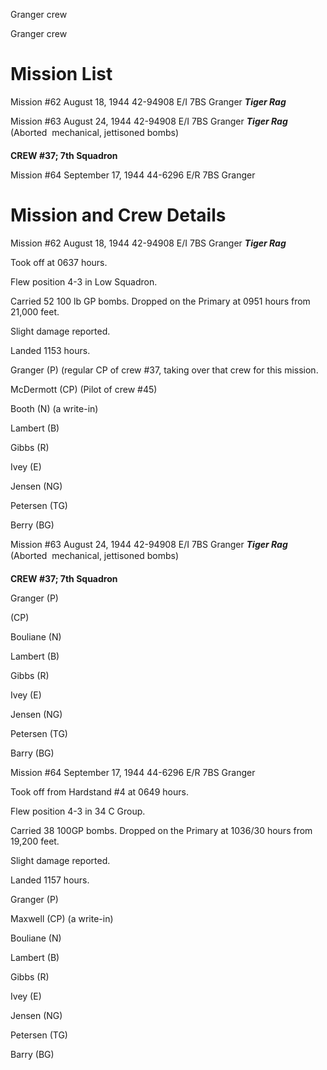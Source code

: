 





Granger crew






 




Granger crew

# Mission List

Mission #62 August 18, 1944 42-94908 E/I 7BS Granger ***Tiger
Rag***

Mission #63 August 24, 1944 42-94908 E/I 7BS Granger ***Tiger
Rag*** (Aborted  mechanical, jettisoned bombs)

**CREW #37; 7th Squadron**

Mission #64 September 17, 1944 44-6296 E/R 7BS Granger

# Mission and Crew Details

Mission #62 August 18, 1944 42-94908 E/I 7BS Granger ***Tiger
Rag***

Took off at 0637 hours.

Flew position 4-3 in Low Squadron.

Carried 52 100 lb GP bombs. Dropped on the Primary at 0951 hours
from 21,000 feet.

Slight damage reported.

Landed 1153 hours.

Granger (P) (regular CP of crew #37, taking over that crew
for this mission.

McDermott (CP) (Pilot of crew #45)

Booth (N) (a
write-in)

Lambert (B)

Gibbs (R)

Ivey (E)

Jensen (NG)

Petersen (TG)

Berry (BG)

Mission #63 August 24, 1944 42-94908 E/I 7BS Granger ***Tiger
Rag*** (Aborted  mechanical, jettisoned bombs)

**CREW #37; 7th Squadron**

Granger (P)

 (CP)

Bouliane (N)

Lambert (B)

Gibbs (R)

Ivey (E)

Jensen (NG)

Petersen (TG)

Barry (BG)

Mission #64 September 17, 1944 44-6296 E/R 7BS Granger

Took off from Hardstand #4 at 0649 hours.

Flew position 4-3 in 34 C Group.

Carried 38 100GP bombs. Dropped on the Primary at 1036/30
hours from 19,200 feet.

Slight damage reported.

Landed 1157 hours.

Granger (P)

Maxwell (CP) (a write-in)

Bouliane (N)

Lambert (B)

Gibbs (R)

Ivey (E)

Jensen (NG)

Petersen (TG)

Barry (BG)




